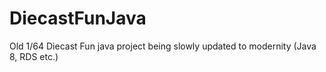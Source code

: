 # DiecastFunJava

Old 1/64 Diecast Fun java project being slowly updated to modernity (Java 8, RDS etc.)
